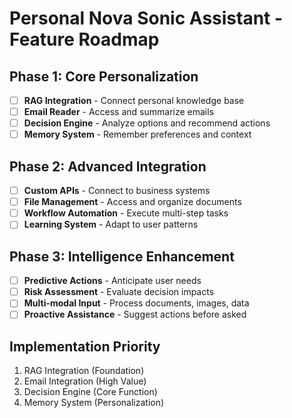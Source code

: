 # Personal Nova Sonic Assistant - Feature Roadmap

## Phase 1: Core Personalization
- [ ] **RAG Integration** - Connect personal knowledge base
- [ ] **Email Reader** - Access and summarize emails  
- [ ] **Decision Engine** - Analyze options and recommend actions
- [ ] **Memory System** - Remember preferences and context

## Phase 2: Advanced Integration
- [ ] **Custom APIs** - Connect to business systems
- [ ] **File Management** - Access and organize documents
- [ ] **Workflow Automation** - Execute multi-step tasks
- [ ] **Learning System** - Adapt to user patterns

## Phase 3: Intelligence Enhancement
- [ ] **Predictive Actions** - Anticipate user needs
- [ ] **Risk Assessment** - Evaluate decision impacts
- [ ] **Multi-modal Input** - Process documents, images, data
- [ ] **Proactive Assistance** - Suggest actions before asked

## Implementation Priority
1. RAG Integration (Foundation)
2. Email Integration (High Value)
3. Decision Engine (Core Function)
4. Memory System (Personalization)
